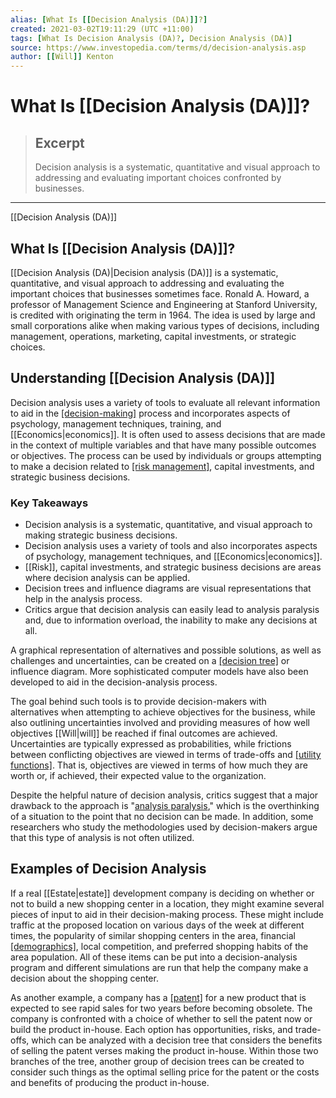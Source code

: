```yaml
---
alias: [What Is [[Decision Analysis (DA)]]?]
created: 2021-03-02T19:11:29 (UTC +11:00)
tags: [What Is Decision Analysis (DA)?, Decision Analysis (DA)]
source: https://www.investopedia.com/terms/d/decision-analysis.asp
author: [[Will]] Kenton
---
```


# What Is [[Decision Analysis (DA)]]?

> ## Excerpt
> Decision analysis is a systematic, quantitative and visual approach to addressing and evaluating important choices confronted by businesses.

---

[[Decision Analysis (DA)]]
## What Is [[Decision Analysis (DA)]]?

[[Decision Analysis (DA)|Decision analysis (DA)]] is a systematic, quantitative, and visual approach to addressing and evaluating the important choices that businesses sometimes face. Ronald A. Howard, a professor of Management Science and Engineering at Stanford University, is credited with originating the term in 1964. The idea is used by large and small corporations alike when making various types of decisions, including management, operations, marketing, capital investments, or strategic choices.

## Understanding [[Decision Analysis (DA)]]

Decision analysis uses a variety of tools to evaluate all relevant information to aid in the [[decision-making]](https://www.investopedia.com/terms/d/decision-theory.asp) process and incorporates aspects of psychology, management techniques, training, and [[Economics|economics]]. It is often used to assess decisions that are made in the context of multiple variables and that have many possible outcomes or objectives. The process can be used by individuals or groups attempting to make a decision related to [[risk management]](https://www.investopedia.com/terms/r/riskmanagement.asp), capital investments, and strategic business decisions.

### Key Takeaways

-   Decision analysis is a systematic, quantitative, and visual approach to making strategic business decisions.
-   Decision analysis uses a variety of tools and also incorporates aspects of psychology, management techniques, and [[Economics|economics]].
-   [[Risk]], capital investments, and strategic business decisions are areas where decision analysis can be applied.
-   Decision trees and influence diagrams are visual representations that help in the analysis process.
-   Critics argue that decision analysis can easily lead to analysis paralysis and, due to information overload, the inability to make any decisions at all.

A graphical representation of alternatives and possible solutions, as well as challenges and uncertainties, can be created on a [[decision tree]](https://www.investopedia.com/terms/d/decision-tree.asp) or influence diagram. More sophisticated computer models have also been developed to aid in the decision-analysis process.

The goal behind such tools is to provide decision-makers with alternatives when attempting to achieve objectives for the business, while also outlining uncertainties involved and providing measures of how well objectives [[Will|will]] be reached if final outcomes are achieved. Uncertainties are typically expressed as probabilities, while frictions between conflicting objectives are viewed in terms of trade-offs and [[utility functions]](https://www.investopedia.com/ask/answers/072915/what-utility-function-and-how-it-calculated.asp). That is, objectives are viewed in terms of how much they are worth or, if achieved, their expected value to the organization.

Despite the helpful nature of decision analysis, critics suggest that a major drawback to the approach is "[analysis paralysis](https://www.investopedia.com/terms/a/analysisparalysis.asp)," which is the overthinking of a situation to the point that no decision can be made. In addition, some researchers who study the methodologies used by decision-makers argue that this type of analysis is not often utilized.

## Examples of Decision Analysis

If a real [[Estate|estate]] development company is deciding on whether or not to build a new shopping center in a location, they might examine several pieces of input to aid in their decision-making process. These might include traffic at the proposed location on various days of the week at different times, the popularity of similar shopping centers in the area, financial [[demographics]](https://www.investopedia.com/terms/d/demographics.asp), local competition, and preferred shopping habits of the area population. All of these items can be put into a decision-analysis program and different simulations are run that help the company make a decision about the shopping center.

As another example, a company has a [[patent]](https://www.investopedia.com/terms/p/patent.asp) for a new product that is expected to see rapid sales for two years before becoming obsolete. The company is confronted with a choice of whether to sell the patent now or build the product in-house. Each option has opportunities, risks, and trade-offs, which can be analyzed with a decision tree that considers the benefits of selling the patent verses making the product in-house. Within those two branches of the tree, another group of decision trees can be created to consider such things as the optimal selling price for the patent or the costs and benefits of producing the product in-house.
